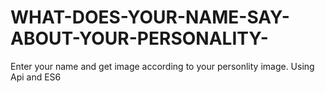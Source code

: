 # WHAT-DOES-YOUR-NAME-SAY-ABOUT-YOUR-PERSONALITY-
Enter your name and get image according to your personlity image. Using Api and ES6 
